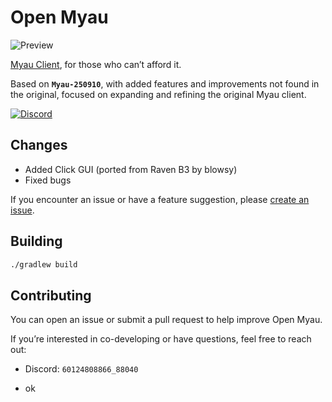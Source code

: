 # Open Myau

![Preview](/images/image2.png)

[Myau Client](https://myau.sell.app/), for those who can’t afford it.

Based on **`Myau-250910`**, with added features and improvements not found in the original, focused on expanding and refining the original Myau client.

[![Discord](https://invidget.switchblade.xyz/SEgRBbmX)](https://discord.gg/SEgRBbmX)

## Changes

* Added Click GUI (ported from Raven B3 by blowsy)
* Fixed bugs

If you encounter an issue or have a feature suggestion, please [create an issue](https://github.com/60124808866/OpenMyau/issues).

## Building

```bash
./gradlew build
```

## Contributing

You can open an issue or submit a pull request to help improve Open Myau.

If you’re interested in co-developing or have questions, feel free to reach out:

* Discord: `60124808866_88040`

* ok
